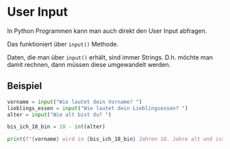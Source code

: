 # User Input

In Python Programmen kann man auch direkt den User Input abfragen.

Das funktioniert über `input()` Methode.

Daten, die man über `input()` erhält, sind immer Strings. D.h. möchte man damit rechnen, dann müssen diese umgewandelt
werden.

## Beispiel

```python
vorname = input("Wie lautet dein Vorname? ")
lieblings_essen = input("Wie lautet dein Lieblingsessen? ")
alter = input("Wie alt bist du? ")

bis_ich_18_bin = 18 - int(alter)

print(f"{vorname} wird in {bis_ich_18_bin} Jahren 18. Jahre alt und isst am liebsten {lieblings_essen}.")



```